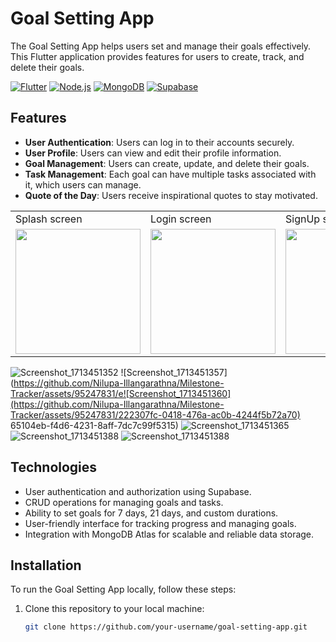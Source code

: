 # Goal Setting App

The Goal Setting App helps users set and manage their goals effectively. This Flutter application provides features for users to create, track, and delete their goals.

[![Flutter](https://img.shields.io/badge/Flutter-2.10.0-blue)](https://flutter.dev/)
[![Node.js](https://img.shields.io/badge/Node.js-16.14.0-green)](https://nodejs.org/)
[![MongoDB](https://img.shields.io/badge/MongoDB-5.0.3-brightgreen)](https://www.mongodb.com/)
[![Supabase](https://img.shields.io/badge/Supabase-latest-orange)](https://supabase.io/)

## Features

- **User Authentication**: Users can log in to their accounts securely.
- **User Profile**: Users can view and edit their profile information.
- **Goal Management**: Users can create, update, and delete their goals.
- **Task Management**: Each goal can have multiple tasks associated with it, which users can manage.
- **Quote of the Day**: Users receive inspirational quotes to stay motivated.

<table>
  <tr>
     <td> Splash screen</td>
     <td> Login screen</td>
     <td> SignUp screen</td>
     <td> SendOTP screen</td>
     <td> Varify screen</td>
     <td> Reset Password screen</td>
     <td> Completion screen</td>
  </tr>
  <tr>
    <td><img src="https://github.com/Nilupa-Illangarathna/Milestone-Tracker/assets/95247831/ab0a7480-0cd0-486f-bee2-a55c66f8890f" width=200></td>
    <td><img src="https://github.com/Nilupa-Illangarathna/Milestone-Tracker/assets/95247831/222307fc-0418-476a-ac0b-4244f5b72a70" width=200></td>
    <td><img src="https://github.com/Nilupa-Illangarathna/wheels-on-demand-vehicle-rental/assets/95247831/39ba7647-5a53-4fef-a90c-b7bc152674a7" width=200></td>
    <td><img src="https://github.com/Nilupa-Illangarathna/wheels-on-demand-vehicle-rental/assets/95247831/25aa40c1-66fc-45b4-b64a-272f4c4ef604" width=200></td>
    <td><img src="https://github.com/Nilupa-Illangarathna/wheels-on-demand-vehicle-rental/assets/95247831/3cbbc00c-0b78-47f2-9dce-5a5d35c652a1" width=200></td>
    <td><img src="https://github.com/Nilupa-Illangarathna/wheels-on-demand-vehicle-rental/assets/95247831/8f89758a-110d-41d6-b49d-f9f1272697c6" width=200></td>
    <td><img src="https://github.com/Nilupa-Illangarathna/wheels-on-demand-vehicle-rental/assets/95247831/70a59ac9-e82d-4d1c-a20a-61cb4481c63f" width=200></td>
  </tr>
 </table>

 ![Screenshot_1713451352](https://github.com/Nilupa-Illangarathna/Milestone-Tracker/assets/95247831/ab0a7480-0cd0-486f-bee2-a55c66f8890f)
![Screenshot_1713451357](https://github.com/Nilupa-Illangarathna/Milestone-Tracker/assets/95247831/e![Screenshot_1713451360](https://github.com/Nilupa-Illangarathna/Milestone-Tracker/assets/95247831/222307fc-0418-476a-ac0b-4244f5b72a70)
65104eb-f4d6-4231-8aff-7dc7c99f5315)
![Screenshot_1713451365](https://github.com/Nilupa-Illangarathna/Milestone-Tracker/assets/95247831/5cd41e67-5594-4da8-8ca7-4af4df64c2ea)
![Screenshot_1713451388](https://github.com/Nilupa-Illangarathna/Milestone-Tracker/assets/95247831/f1bc7044-5a61-4f2e-b2e6-4a4690bfcda2)
![Screenshot_1713451388](https://github.com/Nilupa-Illangarathna/Milestone-Tracker/assets/95247831/c34d007d-bba2-4651-8ec8-229ceb088fb3)


## Technologies

- User authentication and authorization using Supabase.
- CRUD operations for managing goals and tasks.
- Ability to set goals for 7 days, 21 days, and custom durations.
- User-friendly interface for tracking progress and managing goals.
- Integration with MongoDB Atlas for scalable and reliable data storage.

## Installation

To run the Goal Setting App locally, follow these steps:

1. Clone this repository to your local machine:

   ```bash
   git clone https://github.com/your-username/goal-setting-app.git
